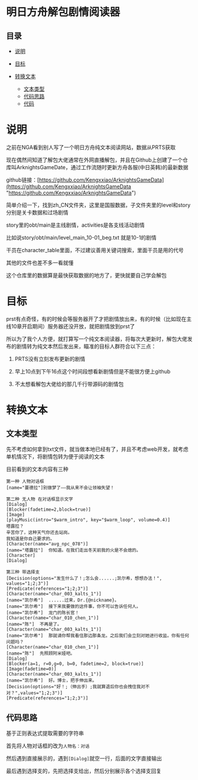 # 明日方舟解包剧情阅读器

## 目录

*   [说明](#说明)

*   [目标](#目标)

*   [转换文本](#转换文本)

    *   [文本类型](#文本类型)
    *   [代码思路](#代码思路)
    *   [代码](#代码)

# 说明

之前在NGA看到别人写了一个明日方舟纯文本阅读网站，数据从PRTS获取

现在偶然间知道了解包大佬通常在外网直播解包，并且在Github上创建了一个仓库叫ArknightsGameDate，通过工作流随时更新方舟各服(中日英韩)的最新数据

github链接：[https://github.com/Kengxxiao/ArknightsGameData](https://github.com/Kengxxiao/ArknightsGameData "https://github.com/Kengxxiao/ArknightsGameData")

简单介绍一下，找到zh\_CN文件夹，这里是国服数据，子文件夹里的level和story分别是关卡数据和过场剧情 &#x20;

story里的obt/main是主线剧情，activities是各支线活动剧情 &#x20;

比如说story/obt/main/level\_main\_10-01\_beg.txt 就是10-1的剧情 &#x20;

干员在character\_table里面，不过建议善用关键词搜索，里面干员是用的代号

其他的文件也差不多一看就懂

这个仓库里的数据算是最快获取数据的地方了，更快就要自己学会解包

# 目标

prst有点奇怪，有的时候会等服务器开了才把剧情放出来，有的时候（比如现在主线10章开启期间）服务器还没开放，就把剧情放到prst了

所以为了我个人方便，就打算写一个纯文本阅读器，将每次大更新时，解包大佬发布的剧情转为纯文本然后发出来，瞄准的目标人群符合以下三点：

1.  PRTS没有立刻发布更新的剧情

2.  早上10点到下午16点这个时间段想看新剧情但是不能很方便上github

3.  不太想看解包大佬给的那几千行带源码的剧情包

# 转换文本

## 文本类型

先不考虑如何拿到txt文件，就当做本地已经有了，并且不考虑web开发，就考虑单机情况下，将剧情包转为便于阅读的文本

目前看到的文本内容有三种

```text
第一种 人物对话框
[name="蔓德拉"]别做梦了——我从来不会让领袖失望！

```

```纯文本
第二种 无人物 在对话框显示文字
[Dialog]
[Blocker(fadetime=2,block=true)]
[Image]
[playMusic(intro="$warm_intro", key="$warm_loop", volume=0.4)]
塔露拉？
辛苦你了，这种天气你还去站岗。
我知道是你自己要求的。
[Character(name="avg_npc_078")]
[name="塔露拉"]  你知道。在我们走出冬天前我的火是不会熄的。
[Character]
[Dialog]

```

```纯文本
第三种 带选择支
[Decision(options="发生什么了！;怎么会......;凯尔希，想想办法！", values="1;2;3")]
[Predicate(references="1;2;3")]
[Character(name="char_003_kalts_1")]
[name="凯尔希"]  ......过来，Dr.{@nickname}。
[name="凯尔希"]  接下来我要做的这件事，你不可以告诉任何人。
[name="凯尔希"]  龙门的陈长官！
[Character(name="char_010_chen_1")]
[name="陈"]  不再是了。
[Character(name="char_003_kalts_1")]
[name="凯尔希"]  那就请你帮我看住那边那条龙。之后我们会立刻对她进行收监。你有任何问题吗？
[Character(name="char_010_chen_1")]
[name="陈"]  先照顾阿米娅吧。
[Dialog]
[Blocker(a=1, r=0,g=0, b=0, fadetime=2, block=true)]
[Image(fadetime=0)]
[Character(name="char_003_kalts_1")]
[name="凯尔希"]  好。博士，把手伸出来。
[Decision(options="好！;（伸出手）;我就算退后你也会拽住我对不对？",values="1;2;3")]
[Predicate(references="1;2;3")]
```

## 代码思路

基于正则表达式提取需要的字符串

首先将人物对话框的改为`人物名：对话`

然后遇到直接展示的，遇到`[Dialog]`就空一行，后面的文字直接输出

最后遇到选择支的，先把选择支给出，然后分别展示各个选择支回复
